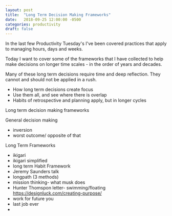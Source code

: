 ```yaml
---
layout: post
title:  "Long Term Decision Making Frameworks"
date:   2018-09-25 12:00:00 -0500
categories: productivity
draft: false
---
```


In the last few Productivity Tuesday's I've been covered practices that apply to managing hours, days and weeks. 

Today I want to cover some of the frameworks that I have collected to help make decisions on longer time scales - in the order of years and decades.

Many of these long term decisions require time and deep reflection. They cannot and should not be applied in a rush. 



- How long term decisions create focus
- Use them all, and see where there is overlap
- Habits of retrospective and planning apply, but in longer cycles

Long term decision making frameworks

General decision making 
- inversion 
- worst outcome/ opposite of that

Long Term Frameworks
- ikigari
- ikigari simplified
- long term Habit Framework 
- Jeremy Saunders talk
- longpath (3 methods)
- mission thinking- what musk does
- Hunter Thomspon letter-  swimming/floating https://designluck.com/creating-purpose/
- work for future you
- last job ever
- 